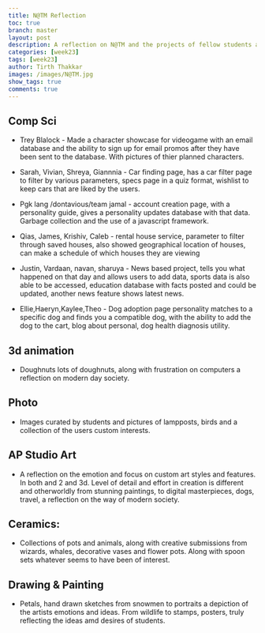 ```yaml
---
title: N@TM Reflection
toc: true
branch: master
layout: post
description: A reflection on N@TM and the projects of fellow students and classes
categories: [week23]
tags: [week23]
author: Tirth Thakkar
images: /images/N@TM.jpg
show_tags: true
comments: true
---
```

## Comp Sci 
- Trey Blalock - Made a character showcase for videogame with an email database and the ability to sign up for email promos after they have been sent to the database. With pictures of thier planned characters.

- Sarah, Vivian, Shreya, Giannnia - Car finding page, has a car filter page to filter by various parameters, specs page in a quiz format, wishlist to keep cars that are liked by the users. 

- Pgk lang /dontavious/team jamal - account creation page, with a personality guide, gives a personality updates database with that data. Garbage collection and the use of a javascript framework. 

- Qias, James, Krishiv, Caleb - rental house service, parameter to filter through saved houses, also showed geographical location of houses, can make a schedule of which houses they are viewing
 
- Justin, Vardaan, navan, sharuya - News based project, tells you what happened on that day and allows users to add data, sports data is also able to be accessed, education database with facts posted and could be updated, another news feature shows latest news. 

- Ellie,Haeryn,Kaylee,Theo - Dog adoption page personality matches to a specific dog and finds you a compatible dog, with the ability to add the dog to the cart, blog about personal, dog health diagnosis utility. 

## 3d animation
- Doughnuts lots of doughnuts, along with frustration on computers a reflection on modern day society. 

## Photo
- Images curated by students and pictures of lampposts, birds and a collection of the users custom interests.

## AP Studio Art
- A reflection on the emotion and focus on custom art styles and features. In both and 2 and 3d. Level of detail and effort in creation is different and otherworldly from stunning paintings, to digital masterpieces, dogs, travel, a reflection on the way of modern society. 

## Ceramics:
- Collections of pots and animals, along with creative submissions from wizards, whales, decorative vases and flower pots. Along with spoon sets whatever seems to have been of interest.

## Drawing & Painting 
- Petals, hand drawn sketches from snowmen to portraits a depiction of the artists emotions and ideas. From wildlife to stamps, posters, truly reflecting the ideas amd desires of students.
